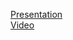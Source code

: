<a href="https://drive.google.com/file/d/1M-ECFI_zoHgxjLKrOrsq-r3TZ-aqKEkU/view?usp=sharing" target="_blank">Presentation</a></br>
<a href="https://youtu.be/upTQWVlENts" target="_blank">Video</a></br>
